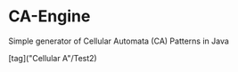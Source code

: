 CA-Engine
=========

Simple generator of Cellular Automata (CA) Patterns in Java


[tag]("Cellular A"/Test2)
